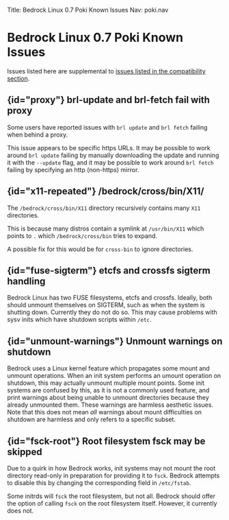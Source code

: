 Title: Bedrock Linux 0.7 Poki Known Issues
Nav: poki.nav

Bedrock Linux 0.7 Poki Known Issues
===================================

Issues listed here are supplemental to [issues listed in the compatibility section](compatibility-and-workarounds.html).

## {id="proxy"} brl-update and brl-fetch fail with proxy

Some users have reported issues with `brl update` and `brl fetch` failing when behind a proxy.

This issue appears to be specific https URLs.  It may be possible to work around `brl update` failing by manually downloading the update and running it with the `--update` flag, and it may be possible to work around `brl fetch` failing by specifying an http (non-https) mirror.

## {id="x11-repeated"} /bedrock/cross/bin/X11/

The `/bedrock/cross/bin/X11` directory recursively contains many `X11` directories.

This is because many distros contain a symlink at `/usr/bin/X11` which points to `.` which `/bedrock/cross/bin` tries to expand.

A possible fix for this would be for `cross-bin` to ignore directories.

## {id="fuse-sigterm"} etcfs and crossfs sigterm handling

Bedrock Linux has two FUSE filesystems, etcfs and crossfs.  Ideally, both should unmount themselves on SIGTERM, such as when the system is shutting down.  Currently they do not do so.  This may cause problems with sysv inits which have shutdown scripts within `/etc`.

## {id="unmount-warnings"} Unmount warnings on shutdown

Bedrock uses a Linux kernel feature which propagates some mount and unmount operations.  When an init system performs an umount operation on shutdown, this may actually unmount multiple mount points.  Some init systems are confused by this, as it is not a commonly used feature, and print warnings about being unable to unmount directories because they already unmounted them.  These warnings are harmless aesthetic issues.  Note that this does not mean *all* warnings about mount difficulties on shutdown are harmless and only refers to a specific subset.

## {id="fsck-root"} Root filesystem fsck may be skipped

Due to a quirk in how Bedrock works, init systems may not mount the root directory read-only in preparation for providing it to `fsck`.  Bedrock attempts to disable this by changing the corresponding field in `/etc/fstab`.

Some initrds will `fsck` the root filesystem, but not all.  Bedrock should offer the option of calling `fsck` on the root filesystem itself.  However, it currently does not.
